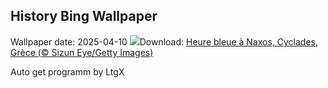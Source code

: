 ## History Bing Wallpaper
Wallpaper date: 2025-04-10
![](https://www.bing.com/th?id=OHR.BlueNaxos_FR-CA7619118944_UHD.jpg&w=1000)Download: [Heure bleue à Naxos, Cyclades, Grèce (© Sizun Eye/Getty Images)](https://www.bing.com/th?id=OHR.BlueNaxos_FR-CA7619118944_UHD.jpg)

Auto get programm by LtgX
